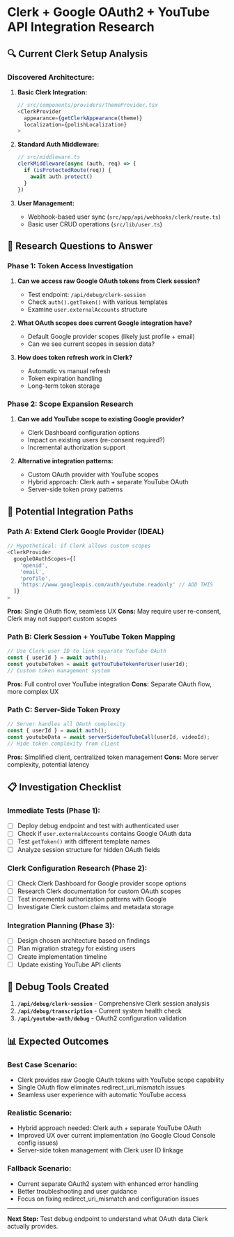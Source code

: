 # Clerk + Google OAuth2 + YouTube API Integration Research

## 🔍 Current Clerk Setup Analysis

### **Discovered Architecture:**

1. **Basic Clerk Integration:**
   ```typescript
   // src/components/providers/ThemeProvider.tsx
   <ClerkProvider
     appearance={getClerkAppearance(theme)}
     localization={polishLocalization}
   >
   ```

2. **Standard Auth Middleware:**
   ```typescript
   // src/middleware.ts
   clerkMiddleware(async (auth, req) => {
     if (isProtectedRoute(req)) {
       await auth.protect()
     }
   })
   ```

3. **User Management:**
   - Webhook-based user sync (`src/app/api/webhooks/clerk/route.ts`)
   - Basic user CRUD operations (`src/lib/user.ts`)

## 🧪 Research Questions to Answer

### **Phase 1: Token Access Investigation**

1. **Can we access raw Google OAuth tokens from Clerk session?**
   - Test endpoint: `/api/debug/clerk-session`
   - Check `auth().getToken()` with various templates
   - Examine `user.externalAccounts` structure

2. **What OAuth scopes does current Google integration have?**
   - Default Google provider scopes (likely just profile + email)
   - Can we see current scopes in session data?

3. **How does token refresh work in Clerk?**
   - Automatic vs manual refresh
   - Token expiration handling
   - Long-term token storage

### **Phase 2: Scope Expansion Research**

1. **Can we add YouTube scope to existing Google provider?**
   - Clerk Dashboard configuration options
   - Impact on existing users (re-consent required?)
   - Incremental authorization support

2. **Alternative integration patterns:**
   - Custom OAuth provider with YouTube scopes
   - Hybrid approach: Clerk auth + separate YouTube OAuth
   - Server-side token proxy patterns

## 🎯 Potential Integration Paths

### **Path A: Extend Clerk Google Provider (IDEAL)**
```typescript
// Hypothetical: if Clerk allows custom scopes
<ClerkProvider
  googleOAuthScopes={[
    'openid',
    'email', 
    'profile',
    'https://www.googleapis.com/auth/youtube.readonly' // ADD THIS
  ]}
>
```

**Pros:** Single OAuth flow, seamless UX
**Cons:** May require user re-consent, Clerk may not support custom scopes

### **Path B: Clerk Session + YouTube Token Mapping**
```typescript
// Use Clerk user ID to link separate YouTube OAuth
const { userId } = await auth();
const youtubeToken = await getYouTubeTokenForUser(userId);
// Custom token management system
```

**Pros:** Full control over YouTube integration
**Cons:** Separate OAuth flow, more complex UX

### **Path C: Server-Side Token Proxy**
```typescript
// Server handles all OAuth complexity
const { userId } = await auth();
const youtubeData = await serverSideYouTubeCall(userId, videoId);
// Hide token complexity from client
```

**Pros:** Simplified client, centralized token management
**Cons:** More server complexity, potential latency

## 📋 Investigation Checklist

### **Immediate Tests (Phase 1):**
- [ ] Deploy debug endpoint and test with authenticated user
- [ ] Check if `user.externalAccounts` contains Google OAuth data
- [ ] Test `getToken()` with different template names
- [ ] Analyze session structure for hidden OAuth fields

### **Clerk Configuration Research (Phase 2):**
- [ ] Check Clerk Dashboard for Google provider scope options
- [ ] Research Clerk documentation for custom OAuth scopes
- [ ] Test incremental authorization patterns with Google
- [ ] Investigate Clerk custom claims and metadata storage

### **Integration Planning (Phase 3):**
- [ ] Design chosen architecture based on findings
- [ ] Plan migration strategy for existing users
- [ ] Create implementation timeline
- [ ] Update existing YouTube API clients

## 🔧 Debug Tools Created

1. **`/api/debug/clerk-session`** - Comprehensive Clerk session analysis
2. **`/api/debug/transcription`** - Current system health check
3. **`/api/youtube-auth/debug`** - OAuth2 configuration validation

## 📊 Expected Outcomes

### **Best Case Scenario:**
- Clerk provides raw Google OAuth tokens with YouTube scope capability
- Single OAuth flow eliminates redirect_uri_mismatch issues
- Seamless user experience with automatic YouTube access

### **Realistic Scenario:**
- Hybrid approach needed: Clerk auth + separate YouTube OAuth
- Improved UX over current implementation (no Google Cloud Console config issues)
- Server-side token management with Clerk user ID linkage

### **Fallback Scenario:**
- Current separate OAuth2 system with enhanced error handling
- Better troubleshooting and user guidance
- Focus on fixing redirect_uri_mismatch and configuration issues

---

**Next Step:** Test debug endpoint to understand what OAuth data Clerk actually provides.
